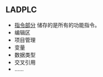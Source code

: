 LADPLC
------------------------------------
* [指令部分](LAD/指令集.md)
储存的是所有的功能指令。
* 编辑区
* 项目管理
* 变量
* 数据类型
* 交叉引用
* ......